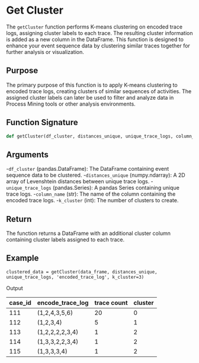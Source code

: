 # Get Cluster

The `getCluster` function performs K-means clustering on encoded trace logs, assigning cluster labels to each trace. The resulting cluster information is added as a new column in the DataFrame. This function is designed to enhance your event sequence data by clustering similar traces together for further analysis or visualization.

## Purpose

The primary purpose of this function is to apply K-means clustering to encoded trace logs, creating clusters of similar sequences of activities. The assigned cluster labels can later be used to filter and analyze data in Process Mining tools or other analysis environments.


## Function Signature

```python
def getCluster(df_cluster, distances_unique, unique_trace_logs, column_name, k_cluster):
```

## Arguments
-`df_cluster` (pandas.DataFrame): The DataFrame containing event sequence data to be clustered.
-`distances_unique` (numpy.ndarray): A 2D array of Levenshtein distances between unique trace logs.
-`unique_trace_logs` (pandas.Series): A pandas Series containing unique trace logs.
-`column_name` (str): The name of the column containing the encoded trace logs.
-`k_cluster` (int): The number of clusters to create.

## Return
The function returns a DataFrame with an additional cluster column containing cluster labels assigned to each trace.

## Example
```
clustered_data = getCluster(data_frame, distances_unique, unique_trace_logs, 'encoded_trace_log', k_cluster=3)

```
Output

| case_id| encode_trace_log | trace count | cluster |
| --- | --- | --- | --- |
| 111 | (1,2,4,3,5,6) | 20 | 0 |
| 112 | (1,2,3,4) | 5 | 1 |
| 113 | (1,2,2,2,2,3,4) | 1 | 2 | 
| 114 | (1,3,3,2,2,3,4) | 1 | 2 |
| 115 |(1,3,3,3,4) | 1 | 2 |





